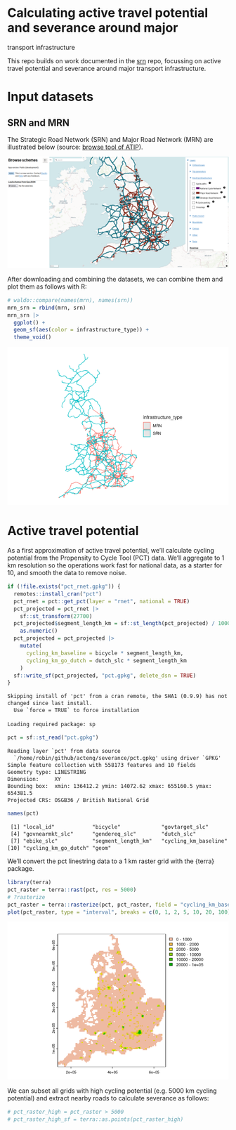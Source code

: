 # Calculating active travel potential and severance around major
transport infrastructure


This repo builds on work documented in the
[srn](https://github.com/acteng/srn) repo, focussing on active travel
potential and severance around major transport infrastructure.

# Input datasets

## SRN and MRN

The Strategic Road Network (SRN) and Major Road Network (MRN) are
illustrated below (source: [browse tool of
ATIP](https://acteng.github.io/atip/browse.html?style=dataviz#6.2/52.917/-1.327)).

![](images/paste-1.png)

After downloading and combining the datasets, we can combine them and
plot them as follows with R:

``` r
# waldo::compare(names(mrn), names(srn))
mrn_srn = rbind(mrn, srn)
mrn_srn |>
  ggplot() +
  geom_sf(aes(color = infrastructure_type)) +
  theme_void()
```

![](README_files/figure-commonmark/combine-srn-mrn-1.png)

# Active travel potential

As a first approximation of active travel potential, we’ll calculate
cycling potential from the Propensity to Cycle Tool (PCT) data. We’ll
aggregate to 1 km resolution so the operations work fast for national
data, as a starter for 10, and smooth the data to remove noise.

``` r
if (!file.exists("pct_rnet.gpkg")) {
  remotes::install_cran("pct")
  pct_rnet = pct::get_pct(layer = "rnet", national = TRUE)
  pct_projected = pct_rnet |>
    sf::st_transform(27700)
  pct_projected$segment_length_km = sf::st_length(pct_projected) / 1000 |>
    as.numeric()
  pct_projected = pct_projected |>
    mutate(
      cycling_km_baseline = bicycle * segment_length_km,
      cycling_km_go_dutch = dutch_slc * segment_length_km
    )
  sf::write_sf(pct_projected, "pct.gpkg", delete_dsn = TRUE)
}
```

    Skipping install of 'pct' from a cran remote, the SHA1 (0.9.9) has not changed since last install.
      Use `force = TRUE` to force installation

    Loading required package: sp

``` r
pct = sf::st_read("pct.gpkg")
```

    Reading layer `pct' from data source 
      `/home/robin/github/acteng/severance/pct.gpkg' using driver `GPKG'
    Simple feature collection with 558173 features and 10 fields
    Geometry type: LINESTRING
    Dimension:     XY
    Bounding box:  xmin: 136412.2 ymin: 14072.62 xmax: 655160.5 ymax: 654381.5
    Projected CRS: OSGB36 / British National Grid

``` r
names(pct)
```

     [1] "local_id"            "bicycle"             "govtarget_slc"      
     [4] "govnearmkt_slc"      "gendereq_slc"        "dutch_slc"          
     [7] "ebike_slc"           "segment_length_km"   "cycling_km_baseline"
    [10] "cycling_km_go_dutch" "geom"               

We’ll convert the pct linestring data to a 1 km raster grid with the
{terra} package.

``` r
library(terra)
pct_raster = terra::rast(pct, res = 5000)
# ?rasterize
pct_raster = terra::rasterize(pct, pct_raster, field = "cycling_km_baseline", fun = sum)
plot(pct_raster, type = "interval", breaks = c(0, 1, 2, 5, 10, 20, 100)*1000)
```

![](README_files/figure-commonmark/pct-raster-1.png)

We can subset all grids with high cycling potential (e.g. 5000 km
cycling potential) and extract nearby roads to calculate severance as
follows:

``` r
# pct_raster_high = pct_raster > 5000
# pct_raster_high_sf = terra::as.points(pct_raster_high)
```

